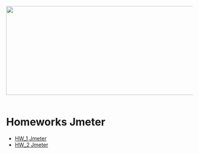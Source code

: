 <div>
<img src="https://asifahmedsarja.files.wordpress.com/2019/09/jmeter-tutorial.png" **alt="Git" width="700" height="240"/>&nbsp;
</div>



# Homeworks Jmeter


* [HW_1 Jmeter](https://github.com/TatianaGordievskaia/HOMEWORKS/tree/main/JMETER/HW_1)
* [HW_2 Jmeter](https://github.com/TatianaGordievskaia/HOMEWORKS/tree/main/JMETER/HW_2)

